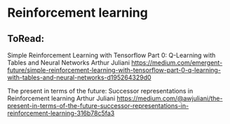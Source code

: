 # Reinforcement learning

## ToRead:

Simple Reinforcement Learning with Tensorflow Part 0: Q-Learning with Tables and Neural Networks
Arthur Juliani
https://medium.com/emergent-future/simple-reinforcement-learning-with-tensorflow-part-0-q-learning-with-tables-and-neural-networks-d195264329d0

The present in terms of the future: Successor representations in Reinforcement learning
Arthur Juliani
https://medium.com/@awjuliani/the-present-in-terms-of-the-future-successor-representations-in-reinforcement-learning-316b78c5fa3


